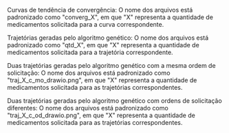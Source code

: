 Curvas de tendência de convergência:
  O nome dos arquivos está padronizado como "converg_X", em que "X" representa a quantidade de medicamentos solicitada para a curva correspondente.

Trajetórias geradas pelo algoritmo genético:
  O nome dos arquivos está padronizado como "qtd_X", em que "X" representa a quantidade de medicamentos solicitada para a trajetória correspondente.

Duas trajetórias geradas pelo algoritmo genético com a mesma ordem de solicitação:
  O nome dos arquivos está padronizado como "traj_X_c_mo_drawio.png", em que "X" representa a quantidade de medicamentos solicitada para as trajetórias correspondentes.

Duas trajetórias geradas pelo algoritmo genético com ordens de solicitação diferentes:
  O nome dos arquivos está padronizado como "traj_X_c_od_drawio.png", em que "X" representa a quantidade de medicamentos solicitada para as trajetórias correspondentes.
